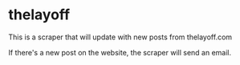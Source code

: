 # thelayoff
This is a scraper that will update with new posts from thelayoff.com

If there's a new post on the website, the scraper will send an email.

